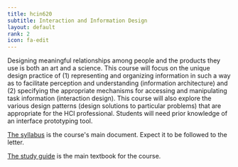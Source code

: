 ```yaml
---
title: hcin620
subtitle: Interaction and Information Design
layout: default
rank: 2
icon: fa-edit
---
```


Designing meaningful relationships among people and the products they use is both an art and a science. This course will focus on the unique design practice of (1) representing and organizing information in such a way as to facilitate perception and understanding (information architecture) and (2) specifying the appropriate mechanisms for accessing and manipulating task information (interaction design). This course will also explore the various design patterns (design solutions to particular problems) that are appropriate for the HCI professional. Students will need prior knowledge of an interface prototyping tool.


[The syllabus](/assets/hcin620syllabus.pdf) is the course's main document. Expect it to be followed to the letter.

[The study guide](/assets/hcin620book.pdf) is the main textbook for the course.
